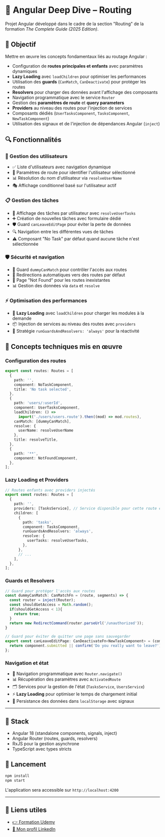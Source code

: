 # 🚀 Angular Deep Dive – Routing

Projet Angular développé dans le cadre de la section "Routing" de la formation _The Complete Guide (2025 Edition)_.

## 🎯 Objectif
Mettre en œuvre les concepts fondamentaux liés au routage Angular :
- Configuration de **routes principales et enfants** avec paramètres dynamiques
- **Lazy Loading** avec `loadChildren` pour optimiser les performances
- Utilisation des **guards** (`CanMatch`, `CanDeactivate`) pour protéger les routes
- **Resolvers** pour charger des données avant l'affichage des composants
- Navigation programmatique avec le service `Router`
- Gestion des **paramètres de route** et **query parameters**
- **Providers** au niveau des routes pour l'injection de services
- Composants dédiés (`UserTasksComponent`, `TasksComponent`, `NewTaskComponent`)
- Utilisation des signaux et de l'injection de dépendances Angular (`inject`)

## 🔍 Fonctionnalités

### 👥 Gestion des utilisateurs
- ✅ Liste d'utilisateurs avec navigation dynamique
- 🔄 Paramètres de route pour identifier l'utilisateur sélectionné
- 📊 Résolution du nom d'utilisateur via `resolveUserName`
- 🎭 Affichage conditionnel basé sur l'utilisateur actif

### 📋 Gestion des tâches
- 📝 Affichage des tâches par utilisateur avec `resolveUserTasks`
- ➕ Création de nouvelles tâches avec formulaire dédié
- 🛡️ Guard `canLeaveEditPage` pour éviter la perte de données
- 🔍 Navigation entre les différentes vues de tâches
- ⚠️ Composant "No Task" par défaut quand aucune tâche n'est sélectionnée

### 🛡️ Sécurité et navigation
- 🚦 Guard `dummyCanMatch` pour contrôler l'accès aux routes
- 🔀 Redirections automatiques vers des routes par défaut
- 🚫 Page "Not Found" pour les routes inexistantes
- 📊 Gestion des données via `data` et `resolve`

### ⚡ Optimisation des performances
- 🚀 **Lazy Loading** avec `loadChildren` pour charger les modules à la demande
- 📦 Injection de services au niveau des routes avec `providers`
- 🔄 Stratégie `runGuardsAndResolvers: 'always'` pour la réactivité

## 🧩 Concepts techniques mis en œuvre

### Configuration des routes
```typescript
export const routes: Routes = [
  {
    path: '', 
    component: NoTaskComponent,
    title: 'No task selected',
  },
  {
    path: 'users/:userId',
    component: UserTasksComponent,
    loadChildren: () =>
      import('./users/users.route').then((mod) => mod.routes),
    canMatch: [dummyCanMatch],
    resolve: {
      userName: resolveUserName
    },
    title: resolveTitle,
  },
  {
    path: '**',
    component: NotFoundComponent,
  },
];
```

### Lazy Loading et Providers
```typescript
// Routes enfants avec providers injectés
export const routes: Routes = [
  {
    path: '',
    providers: [TasksService], // Service disponible pour cette route et ses enfants
    children: [
      {
        path: 'tasks',
        component: TasksComponent,
        runGuardsAndResolvers: 'always',
        resolve: {
          userTasks: resolveUserTasks,
        },
      },
      // ...
    ],
  },
];
```

### Guards et Resolvers
```typescript
// Guard pour protéger l'accès aux routes
const dummyCanMatch: CanMatchFn = (route, segments) => {
  const router = inject(Router);
  const shouldGetAccess = Math.random();
  if(shouldGetAccess < 1){
    return true;
  }
  return new RedirectCommand(router.parseUrl('/unauthorized'));
}

// Guard pour éviter de quitter une page sans sauvegarder
export const canLeaveEditPage: CanDeactivateFn<NewTaskComponent> = (component) => {
  return component.submitted || confirm('Do you really want to leave?');
};
```

### Navigation et état
- 🔄 Navigation programmatique avec `Router.navigate()`
- 📊 Récupération des paramètres avec `ActivatedRoute`
- 🗂️ Services pour la gestion de l'état (`TasksService`, `UsersService`)
- ⚡ **Lazy Loading** pour optimiser le temps de chargement initial
- 🏪 Persistance des données dans `localStorage` avec signaux

---

## 🧱 Stack
- Angular 18 (standalone components, signals, inject)
- Angular Router (routes, guards, resolvers)
- RxJS pour la gestion asynchrone
- TypeScript avec types stricts

## 🚀 Lancement
```bash
npm install
npm start
```

L'application sera accessible sur `http://localhost:4200`

---

## 🔗 Liens utiles

- [👉 Formation Udemy](https://www.udemy.com/course/the-complete-guide-to-angular-2/)
- [👤 Mon profil LinkedIn](https://www.linkedin.com/in/kevin-maldonado-km)
